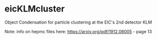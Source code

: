 # eicKLMcluster
Object Condensation for particle clustering at the EIC's 2nd detector KLM


Note: info on hepmc files here: https://arxiv.org/pdf/1912.08005 - page 13